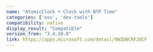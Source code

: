 ```yaml
---
name: "AtomicClock • Clock with NTP Time"
categories: ['oss', 'dev-tools']
compatibility: native
display_result: "Compatible"
version_from: "3.4.10.0"
link: https://apps.microsoft.com/detail/9WZDNCRFJ0CF
---
```

